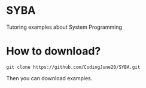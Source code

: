 # SYBA
Tutoring examples about System Programming 

# How to download?
```
git clone https://github.com/CodingJune20/SYBA.git
```
Then you can download examples.

